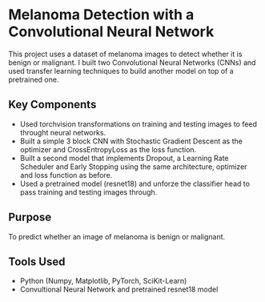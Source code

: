 # Melanoma Detection with a Convolutional Neural Network 

This project uses a dataset of melanoma images to detect whether it is benign or malignant. I built two Convolutional Neural Networks (CNNs) and used transfer learning techniques to build another model on top of a pretrained one. 

## Key Components
- Used torchvision transformations on training and testing images to feed throught neural networks. 
- Built a simple 3 block CNN with Stochastic Gradient Descent as the optimizer and CrossEntropyLoss as the loss function. 
- Built a second model that implements Dropout, a Learning Rate Scheduler and Early Stopping using the same architecture, optimizer and loss function as before.
- Used a pretrained model (resnet18) and unforze the classifier head to pass training and testing images through. 

## Purpose
To predict whether an image of melanoma is benign or malignant.

## Tools Used
- Python (Numpy, Matplotlib, PyTorch, SciKit-Learn)
- Convultional Neural Network and pretrained resnet18 model
